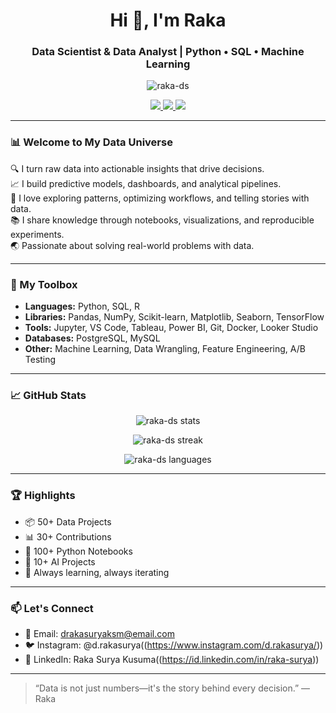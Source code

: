 <h1 align="center">Hi 👋, I'm Raka</h1>
<h3 align="center">Data Scientist & Data Analyst | Python • SQL • Machine Learning</h3>

<p align="center">
  <img src="https://komarev.com/ghpvc/?username=raka-ds&label=Profile%20views&color=0e75b6&style=flat" alt="raka-ds" />
</p>

<p align="center">
  <a href="https://id.linkedin.com/in/raka-surya">
    <img src="https://img.shields.io/badge/LinkedIn-blue?logo=linkedin&style=flat" />
  </a>
  <a href="https://www.instagram.com/d.rakasurya/">
    <img src="https://img.shields.io/badge/Instagram-E4405F?logo=instagram&logoColor=white&style=flat" />
  </a>
  <a href="https://stackoverflow.com/users/youruserid">
    <img src="https://img.shields.io/badge/StackOverflow-FE7A16?logo=stackoverflow&logoColor=white&style=flat" />
  </a>
</p>

---

### 📊 Welcome to My Data Universe

🔍 I turn raw data into actionable insights that drive decisions.  
📈 I build predictive models, dashboards, and analytical pipelines.  
🧠 I love exploring patterns, optimizing workflows, and telling stories with data.  
📚 I share knowledge through notebooks, visualizations, and reproducible experiments.  
🌏 Passionate about solving real-world problems with data.

---

### 🧰 My Toolbox

- **Languages:** Python, SQL, R  
- **Libraries:** Pandas, NumPy, Scikit-learn, Matplotlib, Seaborn, TensorFlow  
- **Tools:** Jupyter, VS Code, Tableau, Power BI, Git, Docker, Looker Studio  
- **Databases:** PostgreSQL, MySQL  
- **Other:** Machine Learning, Data Wrangling, Feature Engineering, A/B Testing

---

### 📈 GitHub Stats

<p align="center">
  <img src="https://github-readme-stats.vercel.app/api?username=rakasuryakusuma&show_icons=true&theme=tokyonight" alt="raka-ds stats" />
</p>

<p align="center">
  <img src="https://github-readme-streak-stats.herokuapp.com/?user=rakasuryakusuma&theme=tokyonight" alt="raka-ds streak" />
</p>

<p align="center">
  <img src="https://github-readme-stats.vercel.app/api/top-langs/?username=rakasuryakusuma&layout=compact&theme=tokyonight" alt="raka-ds languages" />
</p>

---

### 🏆 Highlights

- 📦 50+ Data Projects  
- 📊 30+ Contributions  
- 🧪 100+ Python Notebooks  
- 🌟 10+ AI Projects
- 🧠 Always learning, always iterating

---

### 📫 Let's Connect

- 📧 Email: drakasuryaksm@email.com  
- 🐦 Instagram: @d.rakasurya((https://www.instagram.com/d.rakasurya/))  
- 💼 LinkedIn: Raka Surya Kusuma((https://id.linkedin.com/in/raka-surya))

---

> “Data is not just numbers—it's the story behind every decision.” — Raka
